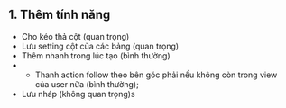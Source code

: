 ## 1. Thêm tính năng

- Cho kéo thả cột (quan trọng)
- Lưu setting cột của các bảng (quan trọng)
- Thêm nhanh trong lúc tạo (bình thường)
- - Thanh action follow theo bên góc phải nếu không còn trong view của user nữa (bình thường);
- Lưu nháp (không quan trọng)s
